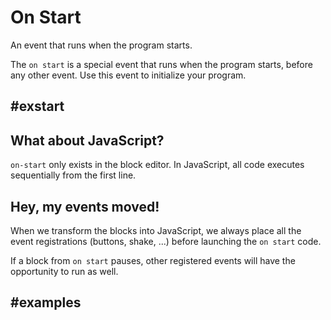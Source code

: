 # On Start

An event that runs when the program starts.

The ``on start`` is a special event that runs when the program starts, before any other event. 
Use this event to initialize your program.

## #exstart

## What about JavaScript?

``on-start`` only exists in the block editor. In JavaScript, all code executes sequentially from the first line.

## Hey, my events moved!

When we transform the blocks into JavaScript, we always place all the event registrations (buttons, shake, ...) 
before launching the ``on start`` code.

If a block from ``on start`` pauses, other registered events will have the opportunity to run as well.

## #examples